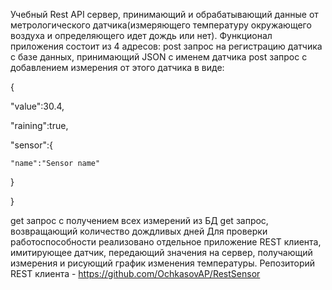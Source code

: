 Учебный Rest API сервер, принимающий и обрабатывающий данные от метрологического датчика(измеряющего температуру окружающего воздуха и определяющего идет дождь или нет).
Функционал приложения состоит из 4 адресов:
post запрос на регистрацию датчика с базе данных, принимающий JSON с именем датчика
post запрос с добавлением измерения от этого датчика в виде:


{

  "value":30.4,
  
  "raining":true,
  
  "sensor":{
  
    "name":"Sensor name"
    
  }
  
}

get запрос с получением всех измерений из БД
get запрос, возвращающий количество дождливых дней
Для проверки работоспособности реализовано отдельное приложение REST клиента, имитирующее датчик, передающий значения на сервер, получающий измерения и рисующий график
изменения температуры. Репозиторий REST клиента - https://github.com/OchkasovAP/RestSensor
